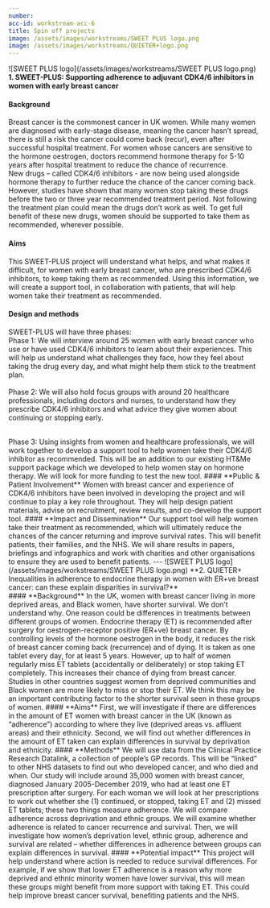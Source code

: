 ```yaml
---
number: 
acc-id: workstream-acc-6
title: Spin off projects
image: /assets/images/workstreams/SWEET PLUS logo.png
image: /assets/images/workstreams/QUIETER+logo.png
---
```

![SWEET PLUS logo](/assets/images/workstreams/SWEET PLUS logo.png)
**1. SWEET-PLUS: Supporting adherence to adjuvant CDK4/6 inhibitors in women with early breast cancer**
<br>
#### **Background**
Breast cancer is the commonest cancer in UK women. While many women are diagnosed with early-stage disease, meaning the cancer hasn’t spread, there is still a risk the cancer could come back (recur), even after successful hospital treatment. For women whose cancers are sensitive to the hormone oestrogen, doctors recommend hormone therapy for 5-10 years after hospital treatment to reduce the chance of recurrence.  
New drugs – called CDK4/6 inhibitors - are now being used alongside hormone therapy to further reduce the chance of the cancer coming back. However, studies have shown that many women stop taking these drugs before the two or three year recommended treatment period. Not following the treatment plan could mean the drugs don’t work as well. To get full benefit of these new drugs, women should be supported to take them as recommended, wherever possible.    
#### **Aims**
This SWEET-PLUS project will understand what helps, and what makes it difficult, for women with early breast cancer, who are prescribed CDK4/6 inhibitors, to keep taking them as recommended. Using this information, we will create a support tool, in collaboration with patients, that will help women take their treatment as recommended. 
#### **Design and methods** 
SWEET-PLUS will have three phases:
<br>
Phase 1: We will interview around 25 women with early breast cancer who use or have used CDK4/6 inhibitors to learn about their experiences. This will help us understand what challenges they face, how they feel about taking the drug every day, and what might help them stick to the treatment plan.  
<br>
Phase 2: We will also hold focus groups with around 20 healthcare professionals, including doctors and nurses, to understand how they prescribe CDK4/6 inhibitors and what advice they give women about continuing or stopping early. 

<br>
Phase 3: Using insights from women and healthcare professionals, we will work together to develop a support tool to help women take their CDK4/6 inhibitor as recommended. This will be an addition to our existing HT&Me support package which we developed to help women stay on hormone therapy. We will look for more funding to test the new tool. 
#### **Public & Patient Involvement**
Women with breast cancer and experience of CDK4/6 inhibitors have been involved in developing the project and will continue to play a key role throughout. They will help design patient materials, advise on recruitment, review results, and co-develop the support tool.
#### **Impact and Dissemination**
Our support tool will help women take their treatment as recommended, which will ultimately reduce the chances of the cancer returning and improve survival rates. This will benefit patients, their families, and the NHS. We will share results in papers, briefings and infographics and work with charities and other organisations to ensure they are used to benefit patients.  
---
![SWEET PLUS logo](/assets/images/workstreams/SWEET PLUS logo.png)
**2. QUIETER+ Inequalities in adherence to endocrine therapy in women with ER+ve breast cancer: can these explain disparities in survival?**
<br>
#### **Background**
In the UK, women with breast cancer living in more deprived areas, and Black women, have shorter survival. We don’t understand why. One reason could be differences in treatments between different groups of women.
Endocrine therapy (ET) is recommended after surgery for oestrogen-receptor positive (ER+ve) breast cancer. By controlling levels of the hormone oestrogen in the body, it reduces the risk of breast cancer coming back (recurrence) and of dying. It is taken as one tablet every day, for at least 5 years. However, up to half of women regularly miss ET tablets (accidentally or deliberately) or stop taking ET completely. This increases their chance of dying from breast cancer.
Studies in other countries suggest women from deprived communities and Black women are more likely to miss or stop their ET. We think this may be an important contributing factor to the shorter survival seen in these groups of women.
#### **Aims**
First, we will investigate if there are differences in the amount of ET women with breast cancer in the UK (known as “adherence”) according to where they live (deprived areas vs. affluent areas) and their ethnicity. Second, we will find out whether differences in the amount of ET taken can explain differences in survival by deprivation and ethnicity.
#### **Methods**
We will use data from the Clinical Practice Research Datalink, a collection of people’s GP records. This will be “linked” to other NHS datasets to find out who developed cancer, and who died and when. Our study will include around 35,000 women with breast cancer, diagnosed January 2005-December 2019, who had at least one ET prescription after surgery. For each woman we will look at her prescriptions to work out whether she (1) continued, or stopped, taking ET and (2) missed ET tablets; these two things measure adherence. We will compare adherence across deprivation and ethnic groups. We will examine whether adherence is related to cancer recurrence and survival. Then, we will investigate how women’s deprivation level, ethnic group, adherence and survival are related – whether differences in adherence between groups can explain differences in survival. 
#### **Potential impact**
This project will help understand where action is needed to reduce survival differences. For example, if we show that lower ET adherence is a reason why more deprived and ethnic minority women have lower survival, this will mean these groups might benefit from more support with taking ET. This could help improve breast cancer survival, benefiting patients and the NHS.
